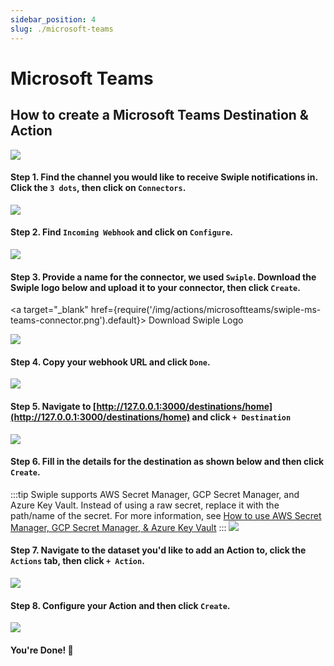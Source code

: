 ```yaml
---
sidebar_position: 4
slug: ./microsoft-teams
---
```


# Microsoft Teams

## How to create a Microsoft Teams Destination & Action

![](/img/actions/microsoftteams/example.png)

#### Step 1. Find the channel you would like to receive Swiple notifications in. Click the `3 dots`, then click on `Connectors`.
![](/img/actions/microsoftteams/step-1.png)

#### Step 2. Find `Incoming Webhook` and click on `Configure`.
![](/img/actions/microsoftteams/step-2.png)

#### Step 3. Provide a name for the connector, we used `Swiple`. Download the Swiple logo below and upload it to your connector, then click `Create`.
<a target="\_blank" href={require('/img/actions/microsoftteams/swiple-ms-teams-connector.png').default}> Download Swiple Logo </a>

![](/img/actions/microsoftteams/step-3.png)

#### Step 4. Copy your webhook URL and click `Done`.
![](/img/actions/microsoftteams/step-4.png)

#### Step 5. Navigate to [http://127.0.0.1:3000/destinations/home](http://127.0.0.1:3000/destinations/home) and click `+ Destination`
![](/img/create-destination.png)

#### Step 6. Fill in the details for the destination as shown below and then click `Create`.
:::tip
Swiple supports AWS Secret Manager, GCP Secret Manager, and Azure Key Vault. Instead of using a raw secret, replace it with the path/name of the secret.
For more information, see [How to use AWS Secret Manager, GCP Secret Manager, & Azure Key Vault](/docs/how-to-guides/secrets-manager)
:::
![](/img/actions/microsoftteams/step-5.png)

#### Step 7. Navigate to the dataset you'd like to add an Action to, click the `Actions` tab, then click `+ Action`.
![](/img/dataset-create-action.png)

#### Step 8. Configure your Action and then click `Create`.
![](/img/actions/microsoftteams/step-6.png)

#### You're Done! 🎉
